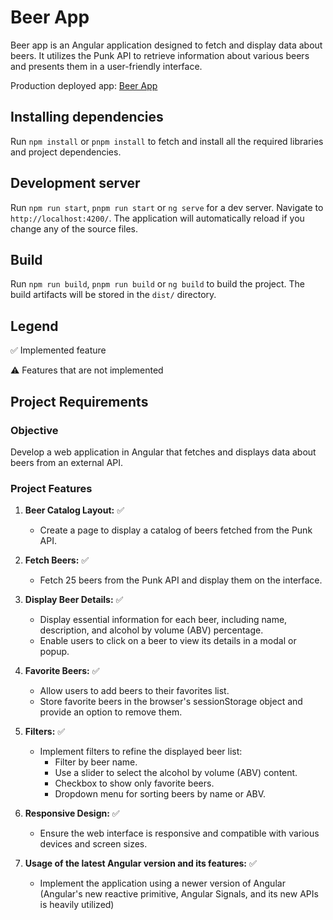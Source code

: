# Beer App

Beer app is an Angular application designed to fetch and display data about beers. It utilizes the Punk API to retrieve information about various beers and presents them in a user-friendly interface.

Production deployed app: [Beer App](https://beer-app-tskobics-projects.vercel.app/)

## Installing dependencies

Run `npm install` or `pnpm install`   to fetch and install all the required libraries and project dependencies.

## Development server

Run `npm run start`, `pnpm run start` or `ng serve` for a dev server. Navigate to `http://localhost:4200/`. The application will automatically reload if you change any of the source files.

## Build

Run `npm run build`, `pnpm run build` or `ng build` to build the project. The build artifacts will be stored in the `dist/` directory.

## Legend

:white_check_mark: Implemented feature

:warning: Features that are not implemented

## Project Requirements

### Objective
Develop a web application in Angular that fetches and displays data about beers from an external API.

### Project Features
1. **Beer Catalog Layout:** :white_check_mark:
   - Create a page to display a catalog of beers fetched from the Punk API.

2. **Fetch Beers:** :white_check_mark:
   - Fetch 25 beers from the Punk API and display them on the interface.

3. **Display Beer Details:** :white_check_mark:
   - Display essential information for each beer, including name, description, and alcohol by volume (ABV) percentage.
   - Enable users to click on a beer to view its details in a modal or popup.

4. **Favorite Beers:** :white_check_mark:
   - Allow users to add beers to their favorites list.
   - Store favorite beers in the browser's sessionStorage object and provide an option to remove them.

5. **Filters:** :white_check_mark:
   - Implement filters to refine the displayed beer list:
     - Filter by beer name.
     - Use a slider to select the alcohol by volume (ABV) content.
     - Checkbox to show only favorite beers.
     - Dropdown menu for sorting beers by name or ABV.

6. **Responsive Design:** :white_check_mark:
   - Ensure the web interface is responsive and compatible with various devices and screen sizes.

7. **Usage of the latest Angular version and its features:** :white_check_mark:
   - Implement the application using a newer version of Angular (Angular's new reactive primitive, Angular Signals, and its new APIs is heavily utilized)
